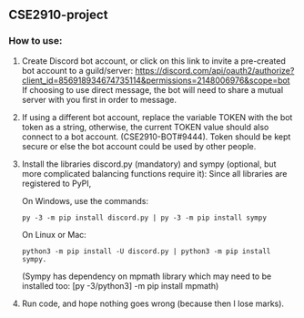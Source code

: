 ## CSE2910-project

### How to use:

1. Create Discord bot account, or click on this link to invite a pre-created bot account to a guild/server:
   https://discord.com/api/oauth2/authorize?client_id=856918934674735114&permissions=2148006976&scope=bot
   If choosing to use direct message, the bot will need to share a mutual server with you first in order to message.
   

2. If using a different bot account, replace the variable TOKEN with the bot token as a string, otherwise, the current
   TOKEN value should also connect to a bot account. (CSE2910-BOT#9444).
   Token should be kept secure or else the bot account could be used by other people.
   

3. Install the libraries discord.py (mandatory) and sympy (optional, but more complicated balancing functions require it):
Since all libraries are registered to PyPI,
   
    On Windows, use the commands:

    `py -3 -m pip install discord.py | py -3 -m pip install sympy`

    On Linux or Mac:

    `python3 -m pip install -U discord.py | python3 -m pip install sympy.`

    (Sympy has dependency on mpmath library which may need to be installed too: [py -3/python3] -m pip install mpmath)
   

4. Run code, and hope nothing goes wrong (because then I lose marks).